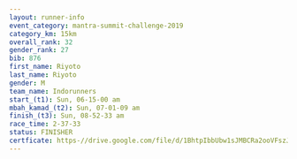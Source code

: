 ```yaml
---
layout: runner-info 
event_category: mantra-summit-challenge-2019 
category_km: 15km 
overall_rank: 32
gender_rank: 27
bib: 876
first_name: Riyoto
last_name: Riyoto
gender: M
team_name: Indorunners
start_(t1): Sun, 06-15-00 am
mbah_kamad_(t2): Sun, 07-01-09 am
finish_(t3): Sun, 08-52-33 am
race_time: 2-37-33
status: FINISHER
certficate: https-//drive.google.com/file/d/1BhtpIbbUbw1sJMBCRa2ooVFszJbMF8lo/view?usp=sharing
---
```

